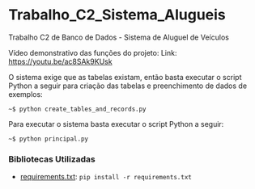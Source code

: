 # Trabalho_C2_Sistema_Alugueis
 Trabalho C2 de Banco de Dados - Sistema de Aluguel de Veículos
 
Vídeo demonstrativo das funções do projeto:
Link: https://youtu.be/ac8SAk9KUsk


O sistema exige que as tabelas existam, então basta executar o script Python a seguir para criação das tabelas e preenchimento de dados de exemplos:
```shell
~$ python create_tables_and_records.py
```

Para executar o sistema basta executar o script Python a seguir:
```shell
~$ python principal.py
```

### Bibliotecas Utilizadas
- [requirements.txt](src/requirements.txt): `pip install -r requirements.txt`

